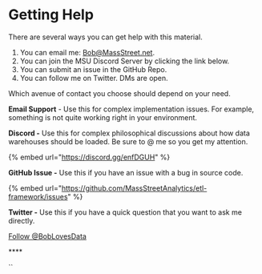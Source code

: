 # Getting Help

There are several ways you can get help with this material.

1. You can email me: Bob@MassStreet.net.
2. You can join the MSU Discord Server by clicking the link below.
3. You can submit an issue in the GitHub Repo.
4. You can follow me on Twitter. DMs are open.

Which avenue of contact you choose should depend on your need.

**Email Support** - Use this for complex implementation issues. For example, something is not quite working right in your environment.

**Discord -** Use this for complex philosophical discussions about how data warehouses should be loaded. Be sure to @ me so you get my attention.

{% embed url="https://discord.gg/enfDGUH" %}

**GitHub Issue -** Use this if you have an issue with a bug in source code.

{% embed url="https://github.com/MassStreetAnalytics/etl-framework/issues" %}

**Twitter -** Use this if you have a quick question that you want to ask me directly.

[Follow @BobLovesData](https://twitter.com/BobLovesData?ref_src=twsrc%5Etfw)











\*\*\*\*

\`\`

